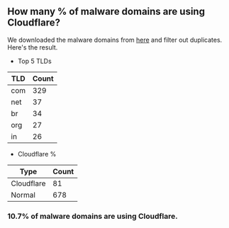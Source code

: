 ## How many % of malware domains are using Cloudflare?


We downloaded the malware domains from [here](https://urlhaus.abuse.ch) and filter out duplicates.
Here's the result.


[//]: # (start replacement)


- Top 5 TLDs

| TLD | Count |
| --- | --- |
| com | 329 |
| net | 37 |
| br | 34 |
| org | 27 |
| in | 26 |


- Cloudflare %

| Type | Count |
| --- | --- |
| Cloudflare | 81 |
| Normal | 678 |


### 10.7% of malware domains are using Cloudflare.